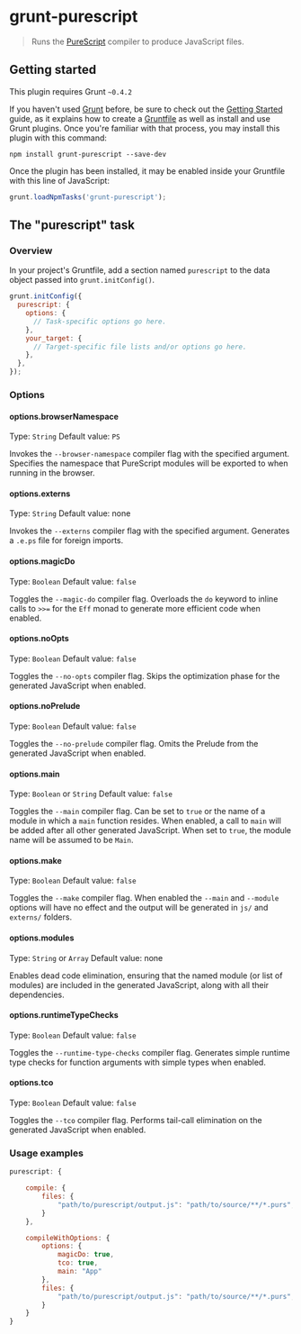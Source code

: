 # grunt-purescript

> Runs the [PureScript](https://github.com/purescript/purescript) compiler to produce JavaScript files.

## Getting started
This plugin requires Grunt `~0.4.2`

If you haven't used [Grunt](http://gruntjs.com/) before, be sure to check out the [Getting Started](http://gruntjs.com/getting-started) guide, as it explains how to create a [Gruntfile](http://gruntjs.com/sample-gruntfile) as well as install and use Grunt plugins. Once you're familiar with that process, you may install this plugin with this command:

```shell
npm install grunt-purescript --save-dev
```

Once the plugin has been installed, it may be enabled inside your Gruntfile with this line of JavaScript:

```js
grunt.loadNpmTasks('grunt-purescript');
```

## The "purescript" task

### Overview
In your project's Gruntfile, add a section named `purescript` to the data object passed into `grunt.initConfig()`.

```js
grunt.initConfig({
  purescript: {
    options: {
      // Task-specific options go here.
    },
    your_target: {
      // Target-specific file lists and/or options go here.
    },
  },
});
```

### Options

#### options.browserNamespace
Type: `String`
Default value: `PS`

Invokes the `--browser-namespace` compiler flag with the specified argument. Specifies the namespace that PureScript modules will be exported to when running in the browser.

#### options.externs
Type: `String`
Default value: none

Invokes the `--externs` compiler flag with the specified argument. Generates a `.e.ps` file for foreign imports.

#### options.magicDo
Type: `Boolean`
Default value: `false`

Toggles the `--magic-do` compiler flag. Overloads the `do` keyword to inline calls to `>>=` for the `Eff` monad to generate more efficient code when enabled.

#### options.noOpts
Type: `Boolean`
Default value: `false`

Toggles the `--no-opts` compiler flag. Skips the optimization phase for the generated JavaScript when enabled.

#### options.noPrelude
Type: `Boolean`
Default value: `false`

Toggles the `--no-prelude` compiler flag. Omits the Prelude from the generated JavaScript when enabled.

#### options.main
Type: `Boolean` or `String`
Default value: `false`

Toggles the `--main` compiler flag. Can be set to `true` or the name of a module in which a `main` function resides. When enabled, a call to `main` will be added after all other generated JavaScript. When set to `true`, the module name will be assumed to be `Main`.

#### options.make
Type: `Boolean`
Default value: `false`

Toggles the `--make` compiler flag. When enabled the `--main` and `--module` options will have no effect and the output will be generated in `js/` and `externs/` folders.

#### options.modules
Type: `String` or `Array`
Default value: none

Enables dead code elimination, ensuring that the named module (or list of modules) are included in the generated JavaScript, along with all their dependencies.

#### options.runtimeTypeChecks
Type: `Boolean`
Default value: `false`

Toggles the `--runtime-type-checks` compiler flag. Generates simple runtime type checks for function arguments with simple types when enabled.

#### options.tco
Type: `Boolean`
Default value: `false`

Toggles the `--tco` compiler flag. Performs tail-call elimination on the generated JavaScript when enabled.

### Usage examples

```js
purescript: {

    compile: {
        files: {
            "path/to/purescript/output.js": "path/to/source/**/*.purs",
        }
    },

    compileWithOptions: {
        options: {
            magicDo: true,
            tco: true,
            main: "App"
        },
        files: {
            "path/to/purescript/output.js": "path/to/source/**/*.purs",
        }
    }
}
```
